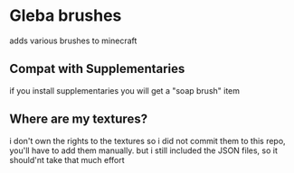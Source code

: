 # Gleba brushes

adds various brushes to minecraft

## Compat with Supplementaries

if you install supplementaries you will get a "soap brush" item

## Where are my textures?

i don't own the rights to the textures so i did not commit them to this repo, you'll have to add them manually. but i still included the JSON files, so it should'nt take that much effort
